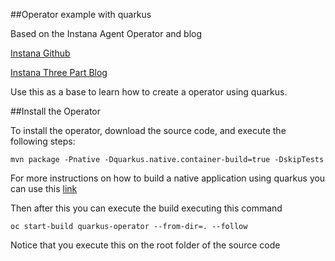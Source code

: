 ##Operator example with quarkus

Based on the Instana Agent Operator and blog

[Instana Github](https://github.com/instana/instana-agent-operator/tree/master/src/main/java/com/instana/operator/env)

[Instana Three Part Blog](https://github.com/instana/instana-agent-operator/tree/master/src/main/java/com/instana/operator/env)


Use this as a base to learn how to create a operator using quarkus.

##Install the Operator

To install the operator, download the source code, and execute the following steps:

`mvn package -Pnative -Dquarkus.native.container-build=true -DskipTests`

For more instructions on how to build a native application using quarkus you can use this [link](https://quarkus.io/guides/building-native-image)

Then after this you can execute the build executing this command 

`oc start-build quarkus-operator --from-dir=. --follow`

Notice that you execute this on the root folder of the source code



